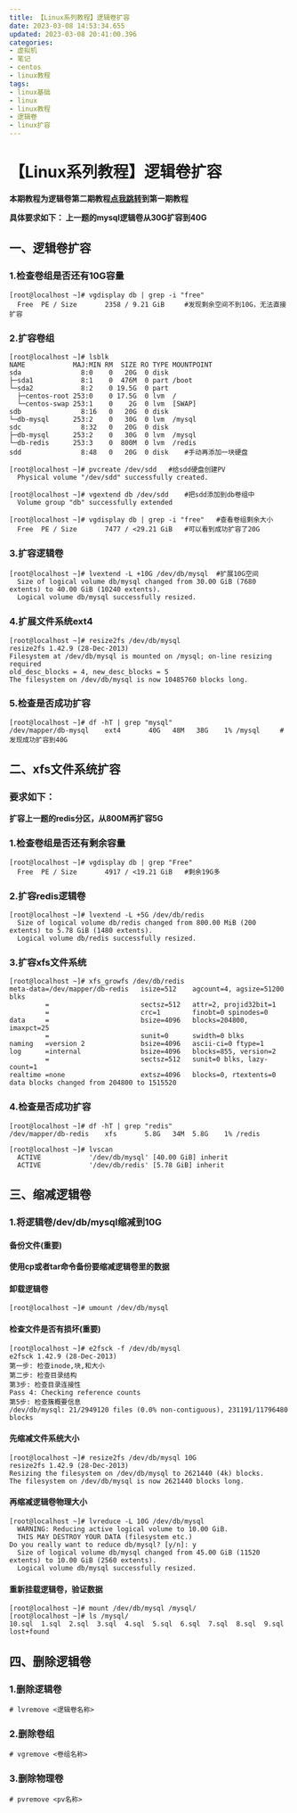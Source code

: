 ```yaml
---
title: 【Linux系列教程】逻辑卷扩容
date: 2023-03-08 14:53:34.655
updated: 2023-03-08 20:41:00.396
categories: 
- 虚拟机
- 笔记
- centos
- linux教程
tags: 
- linux基础
- linux
- linux教程
- 逻辑卷
- linux扩容
---
```


# 【Linux系列教程】逻辑卷扩容

**本期教程为逻辑卷第二期教程[点我跳转](https://www.wangshengjj.work/archives/46)到第一期教程**

**具体要求如下：
上一题的mysql逻辑卷从30G扩容到40G**

## 一、逻辑卷扩容

### 1.检查卷组是否还有10G容量

```
[root@localhost ~]# vgdisplay db | grep -i "free"
  Free  PE / Size       2358 / 9.21 GiB		#发现剩余空间不到10G，无法直接扩容
```

### 2.扩容卷组

```
[root@localhost ~]# lsblk
NAME            MAJ:MIN RM  SIZE RO TYPE MOUNTPOINT
sda               8:0    0   20G  0 disk 
├─sda1            8:1    0  476M  0 part /boot
└─sda2            8:2    0 19.5G  0 part 
  ├─centos-root 253:0    0 17.5G  0 lvm  /
  └─centos-swap 253:1    0    2G  0 lvm  [SWAP]
sdb               8:16   0   20G  0 disk 
└─db-mysql      253:2    0   30G  0 lvm  /mysql
sdc               8:32   0   20G  0 disk 
├─db-mysql      253:2    0   30G  0 lvm  /mysql
└─db-redis      253:3    0  800M  0 lvm  /redis
sdd               8:48   0   20G  0 disk	#手动再添加一块硬盘
```

```
[root@localhost ~]# pvcreate /dev/sdd	#给sdd硬盘创建PV
  Physical volume "/dev/sdd" successfully created.
  
[root@localhost ~]# vgextend db /dev/sdd 	#把sdd添加到db卷组中
  Volume group "db" successfully extended
  
[root@localhost ~]# vgdisplay db | grep -i "free"	#查看卷组剩余大小
  Free  PE / Size       7477 / <29.21 GiB	#可以看到成功扩容了20G
```

### 3.扩容逻辑卷

```
[root@localhost ~]# lvextend -L +10G /dev/db/mysql	#扩展10G空间
  Size of logical volume db/mysql changed from 30.00 GiB (7680 extents) to 40.00 GiB (10240 extents).
  Logical volume db/mysql successfully resized.
```

### 4.扩展文件系统ext4

```
[root@localhost ~]# resize2fs /dev/db/mysql
resize2fs 1.42.9 (28-Dec-2013)
Filesystem at /dev/db/mysql is mounted on /mysql; on-line resizing required
old_desc_blocks = 4, new_desc_blocks = 5
The filesystem on /dev/db/mysql is now 10485760 blocks long.
```

### 5.检查是否成功扩容

```
[root@localhost ~]# df -hT | grep "mysql"
/dev/mapper/db-mysql    ext4       40G   48M   38G    1% /mysql		#发现成功扩容到40G
```

## 二、xfs文件系统扩容

### 要求如下：
**扩容上一题的redis分区，从800M再扩容5G**

### 1.检查卷组是否还有剩余容量

```
[root@localhost ~]# vgdisplay db | grep "Free"
  Free  PE / Size       4917 / <19.21 GiB	#剩余19G多
```

### 2.扩容redis逻辑卷

```
[root@localhost ~]# lvextend -L +5G /dev/db/redis 
  Size of logical volume db/redis changed from 800.00 MiB (200 extents) to 5.78 GiB (1480 extents).
  Logical volume db/redis successfully resized.
```

### 3.扩容xfs文件系统

```
[root@localhost ~]# xfs_growfs /dev/db/redis
meta-data=/dev/mapper/db-redis   isize=512    agcount=4, agsize=51200 blks
         =                       sectsz=512   attr=2, projid32bit=1
         =                       crc=1        finobt=0 spinodes=0
data     =                       bsize=4096   blocks=204800, imaxpct=25
         =                       sunit=0      swidth=0 blks
naming   =version 2              bsize=4096   ascii-ci=0 ftype=1
log      =internal               bsize=4096   blocks=855, version=2
         =                       sectsz=512   sunit=0 blks, lazy-count=1
realtime =none                   extsz=4096   blocks=0, rtextents=0
data blocks changed from 204800 to 1515520
```

### 4.检查是否成功扩容

```
[root@localhost ~]# df -hT | grep "redis"
/dev/mapper/db-redis    xfs       5.8G   34M  5.8G    1% /redis

[root@localhost ~]# lvscan
  ACTIVE            '/dev/db/mysql' [40.00 GiB] inherit
  ACTIVE            '/dev/db/redis' [5.78 GiB] inherit
```

## 三、缩减逻辑卷

### 1.将逻辑卷/dev/db/mysql缩减到10G

#### 备份文件(重要)

**使用cp或者tar命令备份要缩减逻辑卷里的数据**

#### 卸载逻辑卷

```
[root@localhost ~]# umount /dev/db/mysql
```

#### 检查文件是否有损坏(重要)

```
[root@localhost ~]# e2fsck -f /dev/db/mysql 
e2fsck 1.42.9 (28-Dec-2013)
第一步: 检查inode,块,和大小
第二步: 检查目录结构
第3步: 检查目录连接性
Pass 4: Checking reference counts
第5步: 检查簇概要信息
/dev/db/mysql: 21/2949120 files (0.0% non-contiguous), 231191/11796480 blocks
```

#### 先缩减文件系统大小

```
[root@localhost ~]# resize2fs /dev/db/mysql 10G 
resize2fs 1.42.9 (28-Dec-2013)
Resizing the filesystem on /dev/db/mysql to 2621440 (4k) blocks.
The filesystem on /dev/db/mysql is now 2621440 blocks long.
```

#### 再缩减逻辑卷物理大小 

```
[root@localhost ~]# lvreduce -L 10G /dev/db/mysql 
  WARNING: Reducing active logical volume to 10.00 GiB.
  THIS MAY DESTROY YOUR DATA (filesystem etc.)
Do you really want to reduce db/mysql? [y/n]: y
  Size of logical volume db/mysql changed from 45.00 GiB (11520 extents) to 10.00 GiB (2560 extents).
  Logical volume db/mysql successfully resized.
```

#### 重新挂载逻辑卷，验证数据 

```
[root@localhost ~]# mount /dev/db/mysql /mysql/
[root@localhost ~]# ls /mysql/
10.sql  1.sql  2.sql  3.sql  4.sql  5.sql  6.sql  7.sql  8.sql  9.sql  lost+found
```

## 四、删除逻辑卷

### 1.删除逻辑卷

```
# lvremove <逻辑卷名称>
```

### 2.删除卷组

```
# vgremove <卷组名称>
```

### 3.删除物理卷

```
# pvremove <pv名称> 
```
